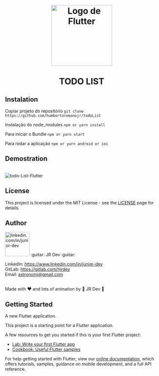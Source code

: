 <h1 align="center">
  <img src="https://flutter.dev/assets/flutter-lockup-1caf6476beed76adec3c477586da54de6b552b2f42108ec5bc68dc63bae2df75.png" width="200" alt="Logo de Flutter" border="0">
<br>
<br>
TODO LIST
</h1>

## Instalation

Copiar projeto do repositório
`git clone https://github.com/humbertoromanojr/todoList`

Instalação do node_modules
`npm or yarn install`

Para iniciar o Bundle
`npm or yarn start`

Para rodar a aplicação
`npm or yarn android or ios`

## Demostration

<br>
  <img src="https://i.ibb.co/4NzkfGP/todo-List-Flutter.png" alt="todo-List-Flutter" border="0" alt="imagem de uma linda ilha no oceano e com dois dispositivos demostrando uma lista de tarefas.">
<br>

## License

This project is licensed under the MIT License - see the [LICENSE](https://opensource.org/licenses/MIT) page for details.

## Author

<img src="https://avatars1.githubusercontent.com/u/6500430?s=460&u=42d7e22fa1c77b061505fe1cfc3fcaa3e2a4d1e5&v=4" width="80" alt="linkedin.com/in/junior-dev">
:guitar: JR Dev :guitar:
<br />

LinkedIn: https://www.linkedin.com/in/junior-dev <br />
GitLab: https://gitlab.com/hjrdev <br />
Email: astronomi@gmail.com <br />
<br />

Made with :heart: and lots of animation by :guitar: JR Dev :guitar:

## Getting Started

A new Flutter application.

This project is a starting point for a Flutter application.

A few resources to get you started if this is your first Flutter project:

- [Lab: Write your first Flutter app](https://flutter.dev/docs/get-started/codelab)
- [Cookbook: Useful Flutter samples](https://flutter.dev/docs/cookbook)

For help getting started with Flutter, view our
[online documentation](https://flutter.dev/docs), which offers tutorials,
samples, guidance on mobile development, and a full API reference.
